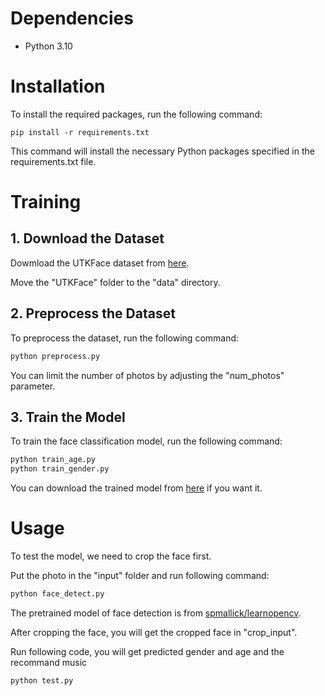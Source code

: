 # Dependencies
* Python 3.10

# Installation
To install the required packages, run the following command:
```pip
pip install -r requirements.txt
```
This command will install the necessary Python packages specified in the requirements.txt file.

# Training
## 1. Download the Dataset
Dowmload the UTKFace dataset from [here](https://www.kaggle.com/datasets/jangedoo/utkface-new).

Move the "UTKFace" folder to the "data" directory.

## 2. Preprocess the Dataset
To preprocess the dataset, run the following command:
```python
python preprocess.py
```
You can limit the number of photos by adjusting the "num_photos" parameter.

## 3. Train the Model
To train the face classification model, run the following command:
```python
python train_age.py
python train_gender.py
```
You can download the trained model from [here](https://drive.google.com/drive/folders/146qbJXDoewV6p73qA4vFUPLgEmL7svVi?usp=drive_link) if you want it.

# Usage
To test the model, we need to crop the face first.

Put the photo in the "input" folder and run following command:
```python
python face_detect.py
```
The pretrained model of face detection is from [spmallick/learnopencv](https://github.com/spmallick/learnopencv/tree/master/AgeGender).

After cropping the face, you will get the cropped face in "crop_input".

Run following code, you will get predicted gender and age and the recommand music
```python
python test.py
```



